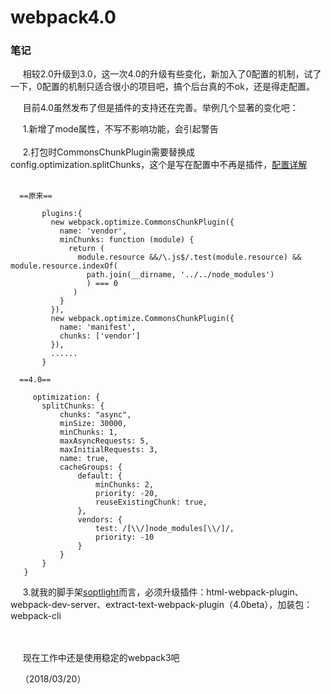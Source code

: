 # webpack4.0
### 笔记
   
      相较2.0升级到3.0，这一次4.0的升级有些变化，新加入了0配置的机制，试了一下，0配置的机制只适合很小的项目吧，搞个后台真的不ok，还是得走配置。<br/>
      
      目前4.0虽然发布了但是插件的支持还在完善。举例几个显著的变化吧：<br/>
      
      1.新增了mode属性，不写不影响功能，会引起警告<br/><br/>
      2.打包时CommonsChunkPlugin需要替换成config.optimization.splitChunks，这个是写在配置中不再是插件，[配置详解](https://gist.github.com/sokra/1522d586b8e5c0f5072d7565c2bee693)<br/><br/>
      
      
      ==原来==
      
           plugins:{
             new webpack.optimize.CommonsChunkPlugin({
               name: 'vendor',
               minChunks: function (module) {
                 return (
                   module.resource &&/\.js$/.test(module.resource) && module.resource.indexOf(
                     path.join(__dirname, '../../node_modules')
                     ) === 0
                  )
               }
             }),
             new webpack.optimize.CommonsChunkPlugin({
               name: 'manifest',
               chunks: ['vendor']
             }),
             ......
           }

      ==4.0==
      
         optimization: {
           splitChunks: {
               chunks: "async",
               minSize: 30000,
               minChunks: 1,
               maxAsyncRequests: 5,
               maxInitialRequests: 3,
               name: true,
               cacheGroups: {
                   default: {
                       minChunks: 2,
                       priority: -20,
                       reuseExistingChunk: true,
                   },
                   vendors: {
                       test: /[\\/]node_modules[\\/]/,
                       priority: -10
                   }
               }
           }
       }
      
      
      3.就我的脚手架[soptlight](https://github.com/yuminjustin/spotlight-cli)而言，必须升级插件：html-webpack-plugin、webpack-dev-server、extract-text-webpack-plugin（4.0beta），加装包：webpack-cli<br/><br/><br/>
      
      
      现在工作中还是使用稳定的webpack3吧<br/>
      
     （2018/03/20）
